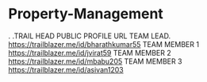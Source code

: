 # Property-Management
.
.TRAIL HEAD PUBLIC PROFILE URL 
TEAM LEAD.    https://trailblazer.me/id/bharathkumar55
TEAM MEMBER 1 https://trailblazer.me/id/jvirat59
TEAM MEMBER 2 https://trailblazer.me/id/mbabu205 
TEAM MEMBER 3 https://trailblazer.me/id/asivan1203
